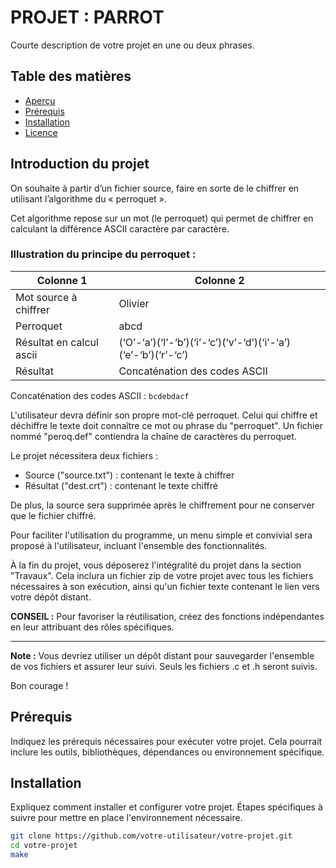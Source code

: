 # PROJET : PARROT

Courte description de votre projet en une ou deux phrases.

## Table des matières

- [Aperçu](#aperçu)
- [Prérequis](#prérequis)
- [Installation](#installation)
- [Licence](#licence)

## Introduction du projet

On souhaite à partir d’un fichier source, faire en sorte de le chiffrer en utilisant l’algorithme du « perroquet ».

Cet algorithme repose sur un mot (le perroquet) qui permet de chiffrer en calculant la différence
ASCII caractère par caractère.

### Illustration du principe du perroquet :

| Colonne 1 | Colonne 2 |
|-----------|-----------|
| Mot source à chiffrer  | Olivier   |
| Perroquet   | abcd   |
| Résultat en calcul ascii   | (‘O’-‘a’)(‘l’-‘b’)(‘i’-‘c’)(‘v’-‘d’)(‘i’-‘a’)(‘e’-‘b’)(‘r’-‘c’)  |
| Résultat   | Concaténation des codes ASCII   |


Concaténation des codes ASCII : `bcdebdacf`

L'utilisateur devra définir son propre mot-clé perroquet. Celui qui chiffre et déchiffre le texte doit connaître ce mot ou phrase du "perroquet". Un fichier nommé "peroq.def" contiendra la chaîne de caractères du perroquet.

Le projet nécessitera deux fichiers :
- Source ("source.txt") : contenant le texte à chiffrer
- Résultat ("dest.crt") : contenant le texte chiffré

De plus, la source sera supprimée après le chiffrement pour ne conserver que le fichier chiffré.

Pour faciliter l'utilisation du programme, un menu simple et convivial sera proposé à l'utilisateur, incluant l'ensemble des fonctionnalités.

À la fin du projet, vous déposerez l'intégralité du projet dans la section "Travaux". Cela inclura un fichier zip de votre projet avec tous les fichiers nécessaires à son exécution, ainsi qu'un fichier texte contenant le lien vers votre dépôt distant.

**CONSEIL :** Pour favoriser la réutilisation, créez des fonctions indépendantes en leur attribuant des rôles spécifiques.

---

**Note :** Vous devriez utiliser un dépôt distant pour sauvegarder l'ensemble de vos fichiers et assurer leur suivi. Seuls les fichiers .c et .h seront suivis.

Bon courage !


## Prérequis

Indiquez les prérequis nécessaires pour exécuter votre projet. Cela pourrait inclure les outils, bibliothèques, dépendances ou environnement spécifique.

## Installation

Expliquez comment installer et configurer votre projet. Étapes spécifiques à suivre pour mettre en place l'environnement nécessaire.

```bash
git clone https://github.com/votre-utilisateur/votre-projet.git
cd votre-projet
make

